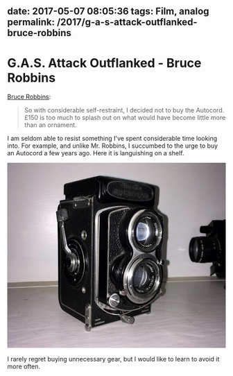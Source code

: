 date: 2017-05-07 08:05:36
tags: Film, analog
permalink: /2017/g-a-s-attack-outflanked-bruce-robbins
---

# G.A.S. Attack Outflanked - Bruce Robbins

[Bruce Robbins][1]:

> So with considerable self-restraint, I decided not to buy the Autocord. £150 is too much to splash out on what would have become little more than an ornament.

I am seldom able to resist something I've spent considerable time looking into. For example, and unlike Mr. Robbins, I succumbed to the urge to buy an Autocord a few years ago. Here it is languishing on a shelf.

![Autocord](/_img/2017/autocord-on-shelf-768x650.jpg)

I rarely regret buying unnecessary gear, but I would like to learn to avoid it more often.

 [1]: http://www.theonlinedarkroom.com/2017/05/gas-attack-outflanked.html

